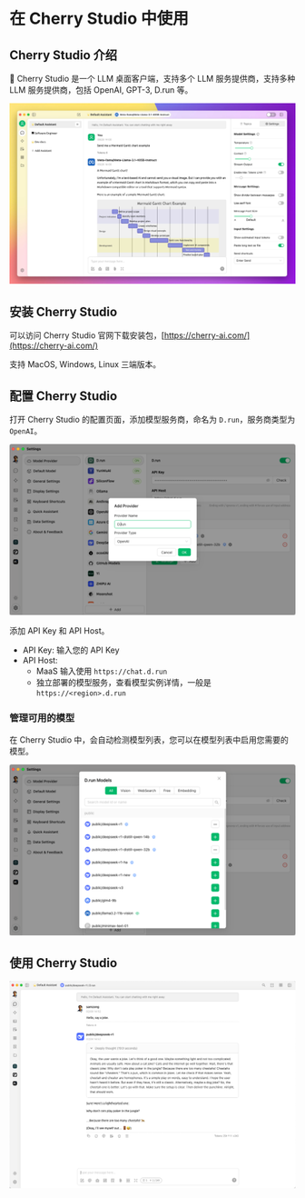 # 在 Cherry Studio 中使用

## Cherry Studio 介绍

🍒 Cherry Studio 是一个 LLM 桌面客户端，支持多个 LLM 服务提供商，支持多种 LLM 服务提供商，包括 OpenAI, GPT-3, D.run 等。

![Cherry Studio](../images/cherry-studio.jpg)

## 安装 Cherry Studio

可以访问 Cherry Studio 官网下载安装包，[https://cherry-ai.com/](https://cherry-ai.com/)

支持 MacOS, Windows, Linux 三端版本。

## 配置 Cherry Studio

打开 Cherry Studio 的配置页面，添加模型服务商，命名为 `D.run`，服务商类型为 `OpenAI`。

![Cherry Studio](../images/cherry-studio-2.png)

添加 API Key 和 API Host。

- API Key: 输入您的 API Key
- API Host:
  - MaaS 输入使用 `https://chat.d.run`
  - 独立部署的模型服务，查看模型实例详情，一般是 `https://<region>.d.run`

### 管理可用的模型

在 Cherry Studio 中，会自动检测模型列表，您可以在模型列表中启用您需要的模型。

![Cherry Studio](../images/cherry-studio-4.png)

## 使用 Cherry Studio

![Cherry Studio](../images/cherry-studio-5.png)
